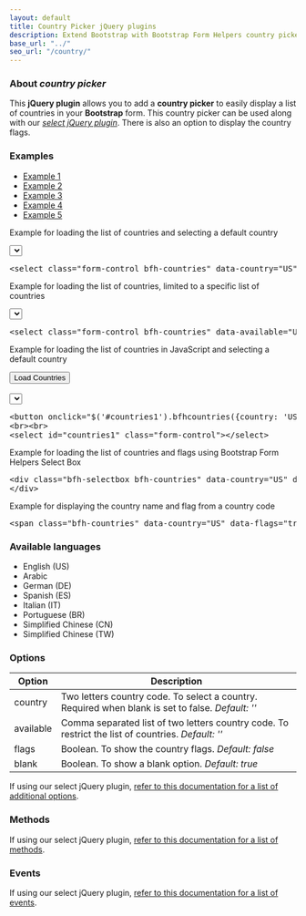 ```yaml
---
layout: default
title: Country Picker jQuery plugins
description: Extend Bootstrap with Bootstrap Form Helpers country picker jQuery plugins.
base_url: "../"
seo_url: "/country/"
---
```


### About *country picker*

This **jQuery plugin** allows you to add a **country picker** to easily display a list
of countries in your **Bootstrap** form. This country picker can be used along with our [*select jQuery plugin*](../select/).
There is also an option to display the country flags.


### Examples

<ul id="example-tab" class="nav nav-tabs">
  <li class="active">
    <a href="#example1" data-toggle="tab">Example 1</a>
  </li>
  <li>
    <a href="#example2" data-toggle="tab">Example 2</a>
  </li>
  <li>
    <a href="#example3" data-toggle="tab">Example 3</a>
  </li>
  <li>
    <a href="#example4" data-toggle="tab">Example 4</a>
  </li>
  <li>
    <a href="#example5" data-toggle="tab">Example 5</a>
  </li>
</ul>
<div id="example-content" class="tab-content">
  <div class="tab-pane fade in active" id="example1">
    <form class="example form-inline">
      <p>Example for loading the list of countries and selecting a default country</p>
	  <select class="form-control bfh-countries" data-country="US"></select>
	</form>
	<pre class="prettyprint">&lt;select class="form-control bfh-countries" data-country="US"&gt;&lt;/select&gt;</pre>
  </div>
  <div class="tab-pane fade" id="example2">
    <form class="example form-inline">
      <p>Example for loading the list of countries, limited to a specific list of countries</p>
	  <select class="form-control bfh-countries" data-available="US,AG,AU"></select>
	</form>
	<pre class="prettyprint">&lt;select class="form-control bfh-countries" data-available="US,AG,AU"&gt;&lt;/select&gt;</pre>
  </div>
  <div class="tab-pane fade" id="example3">
    <form class="example form-inline">
      <p>Example for loading the list of countries in JavaScript and selecting a default country</p>
	  <button onclick="$('#countries1').bfhcountries({country: 'US'});return false;" class="btn">Load Countries</button>
	  <br><br>
	  <select id="countries1" class="form-control"></select>
	</form>
	<pre class="prettyprint">&lt;button onclick="$('#countries1').bfhcountries({country: 'US'})" class="btn"&gt;Load Countries&lt;/button&gt;
&lt;br&gt;&lt;br&gt;
&lt;select id="countries1" class="form-control"&gt;&lt;/select&gt;</pre>
  </div>
  <div class="tab-pane fade" id="example4">
    <form class="example form-inline">
      <p>Example for loading the list of countries and flags using Bootstrap Form Helpers Select Box</p>
	  <div class="bfh-selectbox bfh-countries" data-country="US" data-flags="true">
	  </div>
	</form>
	<pre class="prettyprint">&lt;div class="bfh-selectbox bfh-countries" data-country="US" data-flags="true"&gt;
&lt;/div&gt;</pre>
  </div>
  <div class="tab-pane fade" id="example5">
    <form class="example form-inline">
      <p>Example for displaying the country name and flag from a country code</p>
	  <span class="bfh-countries" data-country="US" data-flags="true"></span>
	</form>
	<pre class="prettyprint">&lt;span class="bfh-countries" data-country="US" data-flags="true"&gt;&lt;/span&gt;</pre>
  </div>
</div>

### Available languages

* English (US)
* Arabic
* German (DE)
* Spanish (ES)
* Italian (IT)
* Portuguese (BR)
* Simplified Chinese (CN)
* Simplified Chinese (TW)


### Options

<table class="table table-striped">
  <thead>
    <tr>
      <th>Option</th>
      <th>Description</th>
    </tr>
  </thead>
  <tbody>
    <tr>
      <td>country</td>
      <td>Two letters country code. To select a country. Required when blank is set to false. <em>Default: ''</em></td>
    </tr>
    <tr>
      <td>available</td>
      <td>Comma separated list of two letters country code. To restrict the list of countries. <em>Default: ''</em></td>
    </tr>
    <tr>
      <td>flags</td>
      <td>Boolean. To show the country flags. <em>Default: false</em></td>
    </tr>
    <tr>
      <td>blank</td>
      <td>Boolean. To show a blank option. <em>Default: true</em></td>
    </tr>
  </tbody>
</table>

If using our select jQuery plugin, [refer to this documentation for a list of additional options](../select/).


### Methods

If using our select jQuery plugin, [refer to this documentation for a list of methods](../select/).


### Events

If using our select jQuery plugin, [refer to this documentation for a list of events](../select/).
